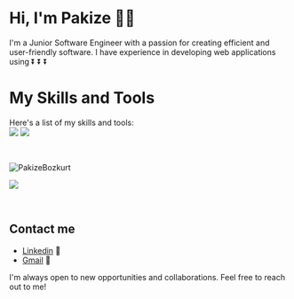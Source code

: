 # Hi, I'm Pakize :woman_technologist:

I'm a Junior Software Engineer with a passion for creating efficient and user-friendly software. 
I have experience in developing web applications using 
           ⏬ ⏬ ⏬

# My Skills and Tools

Here's a list of my skills and tools:
<br>
<img src="https://img.shields.io/badge/HTML5-E34F26?style=for-the-badge&logo=html5&logoColor=white" />
<img src="https://img.shields.io/badge/CSS3-1572B6?style=for-the-badge&logo=css3&logoColor=white" />

<br> 

<p align="left"> <img src="https://komarev.com/ghpvc/?username=PakizeBozkurt" alt="PakizeBozkurt" /> </p>

[![](https://img.shields.io/badge/linkedin-%230077B5.svg?&style=for-the-badge&logo=linkedin&logoColor=white)](https://www.linkedin.com/in/PakizeBozkurt/)

<br>
 
## Contact me

-  [Linkedin](https://www.linkedin.com/in/pakize-bozkurt-36927322b/) 👀
-  [Gmail](pakiozihak@gmail.com) 💌

I'm always open to new opportunities and collaborations. Feel free to reach out to me!


